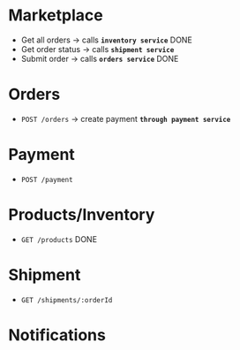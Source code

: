 # Marketplace
- Get all orders -> calls **`inventory service`** DONE
- Get order status -> calls **`shipment service`**
- Submit order -> calls **`orders service`** DONE

# Orders
- `POST /orders` -> create payment **`through payment service`**

# Payment
- `POST /payment`

# Products/Inventory
- `GET /products` DONE

# Shipment
- `GET /shipments/:orderId`

# Notifications
